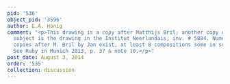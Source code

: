 ```yaml
---
pid: '536'
object_pid: '3596'
author: E.A. Honig
comment: "<p>This drawing is a copy after Matthijs Bril; another copy of the same
  subject is the drawing in the Institut Neerlandais, inv. # 5884. Numerous other
  copies after M. Bril by Jan exist, at least 8 compositions some in several versions.
  See Ruby in Munich 2013, p. 37 & note 10.</p>"
post_date: August 3, 2014
order: '535'
collection: discussion
---
```

